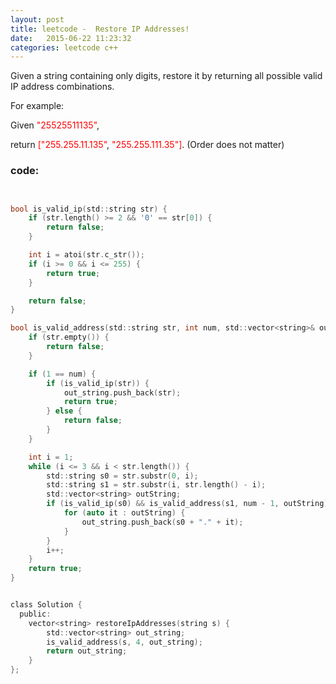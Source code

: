 ```yaml
---
layout: post
title: leetcode -  Restore IP Addresses!
date:   2015-06-22 11:23:32
categories: leetcode c++
---
```



Given a string containing only digits, restore it by returning all possible valid IP address combinations.


For example:

Given <font color=red>"25525511135"</font>,


return <font color=red>["255.255.11.135"</font>, <font color=red>"255.255.111.35"]</font>. (Order does not matter) 


### code:

``` c


bool is_valid_ip(std::string str) {
    if (str.length() >= 2 && '0' == str[0]) {
        return false;
    }

    int i = atoi(str.c_str());
    if (i >= 0 && i <= 255) {
        return true;
    }

    return false;
}

bool is_valid_address(std::string str, int num, std::vector<string>& out_string) {
    if (str.empty()) {
        return false;
    }

    if (1 == num) {
        if (is_valid_ip(str)) {
            out_string.push_back(str);
            return true;
        } else {
            return false;
        }
    }

    int i = 1;
    while (i <= 3 && i < str.length()) {
        std::string s0 = str.substr(0, i);
        std::string s1 = str.substr(i, str.length() - i);
        std::vector<string> outString;
        if (is_valid_ip(s0) && is_valid_address(s1, num - 1, outString)) {
            for (auto it : outString) {
                out_string.push_back(s0 + "." + it);
            }
        }
        i++;
    }
    return true;
}


class Solution {
  public:
    vector<string> restoreIpAddresses(string s) {
        std::vector<string> out_string;
        is_valid_address(s, 4, out_string);
        return out_string;
    }
};


```